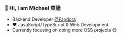 ### 👋 Hi, I am Michael 東陽

- Backend Developer [@Fandora](https://fandorashop.com/)
- ❤️ JavaScript/TypeScript & Web Development
- Currently focusing on doing more OSS projects 😊
